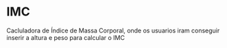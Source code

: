 # IMC
 Cacluladora de Índice de Massa Corporal, onde os usuarios iram conseguir inserir a altura e peso para calcular o IMC
